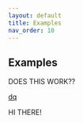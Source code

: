 ```yaml
---
layout: default
title: Examples
nav_order: 10
---
```


## Examples

DOES THIS WORK??

[dq](https://github.com/invertedv/testGo/blob/master/scripts/dq.gom)

HI THERE!
